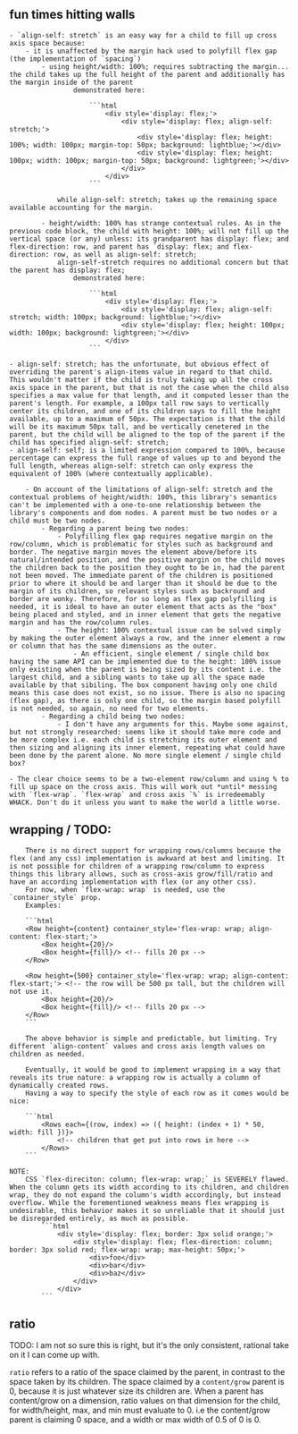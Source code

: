 ## fun times hitting walls
	- `align-self: stretch` is an easy way for a child to fill up cross axis space because:
		- it is unaffected by the margin hack used to polyfill flex gap (the implementation of `spacing`)
			- using height/width: 100%; requires subtracting the margin... the child takes up the full height of the parent and additionally has the margin inside of the parent
					demonstrated here:

						```html
							<div style='display: flex;'>
								<div style='display: flex; align-self: stretch;'>
									<div style='display: flex; height: 100%; width: 100px; margin-top: 50px; background: lightblue;'></div>
									<div style='display: flex; height: 100px; width: 100px; margin-top: 50px; background: lightgreen;'></div>
								</div>
							</div>
						```

				while align-self: stretch; takes up the remaining space available accounting for the margin.

			- height/width: 100% has strange contextual rules. As in the previous code block, the child with height: 100%; will not fill up the vertical space (or any) unless: its grandparent has display: flex; and flex-direction: row, and parent has `display: flex; and flex-direction: row, as well as align-self: stretch;
				align-self-stretch requires no additional concern but that the parent has display: flex;
					demonstrated here:

						```html
							<div style='display: flex;'>
								<div style='display: flex; align-self: stretch; width: 100px; background: lightblue;'></div>
								<div style='display: flex; height: 100px; width: 100px; background: lightgreen;'></div>
							</div>
						```

	- align-self: stretch; has the unfortunate, but obvious effect of overriding the parent's align-items value in regard to that child. This wouldn't matter if the child is truly taking up all the cross axis space in the parent, but that is not the case when the child also specifies a max value for that length, and it computed lesser than the parent's length. For example, a 100px tall row says to vertically center its children, and one of its children says to fill the height available, up to a maximum of 50px. The expectation is that the child will be its maximum 50px tall, and be vertically cenetered in the parent, but the child will be aligned to the top of the parent if the child has specified align-self: stretch;
	- align-self: self; is a limited expression compared to 100%, because percentage can express the full range of values up to and beyond the full length, whereas align-self: stretch can only express the equivalent of 100% (where contextually applicable).

		- On account of the limitations of align-self: stretch and the contextual problems of height/width: 100%, this library's semantics can't be implemented with a one-to-one relationship between the library's components and dom nodes. A parent must be two nodes or a child must be two nodes.
			- Regarding a parent being two nodes:
				- Polyfilling flex gap requires negative margin on the row/column, which is problematic for styles such as background and border. The negative margin moves the element above/before its natural/intended position, and the positive margin on the child moves the children back to the position they ought to be in, had the parent not been moved. The immediate parent of the children is positioned prior to where it should be and larger than it should be due to the margin of its children, so relevant styles such as backround and border are wonky. Therefore, for so long as flex gap polyfilling is needed, it is ideal to have an outer element that acts as the "box" being placed and styled, and in inner element that gets the negative margin and has the row/column rules.
				- The height: 100% contextual issue can be solved simply by making the outer element always a row, and the inner element a row or column that has the same dimensions as the outer.
					- An efficient, single element / single child box having the same API can be implemented due to the height: 100% issue only existing when the parent is being sized by its content i.e. the largest child, and a sibling wants to take up all the space made available by that sibiling. The box component having only one child means this case does not exist, so no issue. There is also no spacing (flex gap), as there is only one child, so the margin based polyfill is not needed, so again, no need for two elements.
			- Regarding a child being two nodes:
				- I don't have any arguments for this. Maybe some against, but not strongly researched: seems like it should take more code and be more complex i.e. each child is stretching its outer element and then sizing and aligning its inner element, repeating what could have been done by the parent alone. No more single element / single child box?

	- The clear choice seems to be a two-element row/column and using % to fill up space on the cross axis. This will work out *until* messing with `flex-wrap`. `flex-wrap` and cross axis `%` is irredeemably WHACK. Don't do it unless you want to make the world a little worse.

## wrapping / TODO:
		There is no direct support for wrapping rows/columns because the flex (and any css) implementation is awkward at best and limiting. It is not possible for children of a wrapping row/column to express things this library allows, such as cross-axis grow/fill/ratio and have an according implementation with flex (or any other css).
		For now, when `flex-wrap: wrap` is needed, use the `container_style` prop.
		Examples:

		```html
		<Row height={content} container_style='flex-wrap: wrap; align-content: flex-start;'>
			<Box height={20}/>
			<Box height={fill}/> <!-- fills 20 px -->
		</Row>

		<Row height={500} container_style='flex-wrap: wrap; align-content: flex-start;'> <!-- the row will be 500 px tall, but the children will not use it.
			<Box height={20}/>
			<Box height={fill}/> <!-- fills 20 px -->
		</Row>
		```

		The above behavior is simple and predictable, but limiting. Try different `align-content` values and cross axis length values on children as needed.

		Eventually, it would be good to implement wrapping in a way that reveals its true nature: a wrapping row is actually a column of dynamically created rows.
		Having a way to specify the style of each row as it comes would be nice:

		```html
			<Rows each={(row, index) => ({ height: (index + 1) * 50, width: fill })}>
				<!-- children that get put into rows in here -->
			</Rows>
		```
	
	NOTE:
		CSS `flex-direciton: column; flex-wrap: wrap;` is SEVERELY flawed. When the column gets its width according to its children, and children wrap, they do not expand the column's width accordingly, but instead overflow. While the forementioned weakness means flex wrapping is undesirable, this behavior makes it so unreliable that it should just be disregarded entirely, as much as possible.
			```html
				<div style='display: flex; border: 3px solid orange;'>
					<div style='display: flex; flex-direction: column; border: 3px solid red; flex-wrap: wrap; max-height: 50px;'>
						<div>foo</div>
						<div>bar</div>
						<div>baz</div>
					</div>
				</div>
			```

## ratio

TODO: I am not so sure this is right, but it's the only consistent, rational take on it I can come up with.

`ratio` refers to a ratio of the space claimed by the parent, in contrast to the space taken by its children. The space claimed by a `content/grow` parent is 0, because it is just whatever size its children are.
	When a parent has content/grow on a dimension, ratio values on that dimension for the child, for width/height, max, and min must evaluate to 0.
	i.e the content/grow parent is claiming 0 space, and a width or max width of 0.5 of 0 is 0.
